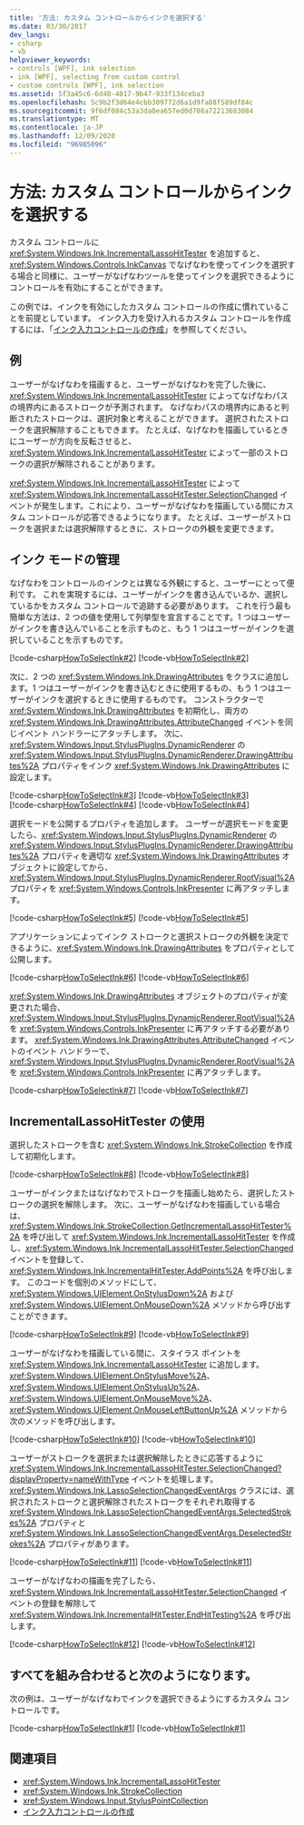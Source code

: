 ```yaml
---
title: '方法: カスタム コントロールからインクを選択する'
ms.date: 03/30/2017
dev_langs:
- csharp
- vb
helpviewer_keywords:
- controls [WPF], ink selection
- ink [WPF], selecting from custom control
- custom controls [WPF], ink selection
ms.assetid: 5f3a45c6-6d40-4017-9b47-933f134ceba3
ms.openlocfilehash: 5c9b2f3d64e4cbb309772d6a1d9fa88f589df84c
ms.sourcegitcommit: 9f6df084c53a3da0ea657ed0d708a72213683084
ms.translationtype: MT
ms.contentlocale: ja-JP
ms.lasthandoff: 12/09/2020
ms.locfileid: "96985096"
---
```

# <a name="how-to-select-ink-from-a-custom-control"></a>方法: カスタム コントロールからインクを選択する
カスタム コントロールに <xref:System.Windows.Ink.IncrementalLassoHitTester> を追加すると、<xref:System.Windows.Controls.InkCanvas> でなげなわを使ってインクを選択する場合と同様に、ユーザーがなげなわツールを使ってインクを選択できるようにコントロールを有効にすることができます。  
  
 この例では、インクを有効にしたカスタム コントロールの作成に慣れていることを前提としています。  インク入力を受け入れるカスタム コントロールを作成するには、「[インク入力コントロールの作成](creating-an-ink-input-control.md)」を参照してください。  
  
## <a name="example"></a>例  
 ユーザーがなげなわを描画すると、ユーザーがなげなわを完了した後に、<xref:System.Windows.Ink.IncrementalLassoHitTester> によってなげなわパスの境界内にあるストロークが予測されます。  なげなわパスの境界内にあると判断されたストロークは、選択対象と考えることができます。  選択されたストロークを選択解除することもできます。  たとえば、なげなわを描画しているときにユーザーが方向を反転させると、<xref:System.Windows.Ink.IncrementalLassoHitTester> によって一部のストロークの選択が解除されることがあります。  
  
 <xref:System.Windows.Ink.IncrementalLassoHitTester> によって <xref:System.Windows.Ink.IncrementalLassoHitTester.SelectionChanged> イベントが発生します。これにより、ユーザーがなげなわを描画している間にカスタム コントロールが応答できるようになります。  たとえば、ユーザーがストロークを選択または選択解除するときに、ストロークの外観を変更できます。  
  
## <a name="managing-the-ink-mode"></a>インク モードの管理  
 なげなわをコントロールのインクとは異なる外観にすると、ユーザーにとって便利です。 これを実現するには、ユーザーがインクを書き込んでいるか、選択しているかをカスタム コントロールで追跡する必要があります。 これを行う最も簡単な方法は、2 つの値を使用して列挙型を宣言することです。1 つはユーザーがインクを書き込んでいることを示すものと、もう 1 つはユーザーがインクを選択していることを示すものです。  
  
 [!code-csharp[HowToSelectInk#2](~/samples/snippets/csharp/VS_Snippets_Wpf/HowToSelectInk/CSharp/InkSelector.cs#2)]
 [!code-vb[HowToSelectInk#2](~/samples/snippets/visualbasic/VS_Snippets_Wpf/HowToSelectInk/VisualBasic/InkSelector.vb#2)]  
  
 次に、2 つの <xref:System.Windows.Ink.DrawingAttributes> をクラスに追加します。1 つはユーザーがインクを書き込むときに使用するもの、もう 1 つはユーザーがインクを選択するときに使用するものです。  コンストラクターで <xref:System.Windows.Ink.DrawingAttributes> を初期化し、両方の <xref:System.Windows.Ink.DrawingAttributes.AttributeChanged> イベントを同じイベント ハンドラーにアタッチします。 次に、<xref:System.Windows.Input.StylusPlugIns.DynamicRenderer> の <xref:System.Windows.Input.StylusPlugIns.DynamicRenderer.DrawingAttributes%2A> プロパティをインク <xref:System.Windows.Ink.DrawingAttributes> に設定します。  
  
 [!code-csharp[HowToSelectInk#3](~/samples/snippets/csharp/VS_Snippets_Wpf/HowToSelectInk/CSharp/InkSelector.cs#3)]
 [!code-vb[HowToSelectInk#3](~/samples/snippets/visualbasic/VS_Snippets_Wpf/HowToSelectInk/VisualBasic/InkSelector.vb#3)]  
[!code-csharp[HowToSelectInk#4](~/samples/snippets/csharp/VS_Snippets_Wpf/HowToSelectInk/CSharp/InkSelector.cs#4)]
[!code-vb[HowToSelectInk#4](~/samples/snippets/visualbasic/VS_Snippets_Wpf/HowToSelectInk/VisualBasic/InkSelector.vb#4)]  
  
 選択モードを公開するプロパティを追加します。 ユーザーが選択モードを変更したら、<xref:System.Windows.Input.StylusPlugIns.DynamicRenderer> の <xref:System.Windows.Input.StylusPlugIns.DynamicRenderer.DrawingAttributes%2A> プロパティを適切な <xref:System.Windows.Ink.DrawingAttributes> オブジェクトに設定してから、<xref:System.Windows.Input.StylusPlugIns.DynamicRenderer.RootVisual%2A> プロパティを <xref:System.Windows.Controls.InkPresenter> に再アタッチします。  
  
 [!code-csharp[HowToSelectInk#5](~/samples/snippets/csharp/VS_Snippets_Wpf/HowToSelectInk/CSharp/InkSelector.cs#5)]
 [!code-vb[HowToSelectInk#5](~/samples/snippets/visualbasic/VS_Snippets_Wpf/HowToSelectInk/VisualBasic/InkSelector.vb#5)]  
  
 アプリケーションによってインク ストロークと選択ストロークの外観を決定できるように、<xref:System.Windows.Ink.DrawingAttributes> をプロパティとして公開します。  
  
 [!code-csharp[HowToSelectInk#6](~/samples/snippets/csharp/VS_Snippets_Wpf/HowToSelectInk/CSharp/InkSelector.cs#6)]
 [!code-vb[HowToSelectInk#6](~/samples/snippets/visualbasic/VS_Snippets_Wpf/HowToSelectInk/VisualBasic/InkSelector.vb#6)]  
  
 <xref:System.Windows.Ink.DrawingAttributes> オブジェクトのプロパティが変更された場合、<xref:System.Windows.Input.StylusPlugIns.DynamicRenderer.RootVisual%2A> を <xref:System.Windows.Controls.InkPresenter> に再アタッチする必要があります。  <xref:System.Windows.Ink.DrawingAttributes.AttributeChanged> イベントのイベント ハンドラーで、<xref:System.Windows.Input.StylusPlugIns.DynamicRenderer.RootVisual%2A> を <xref:System.Windows.Controls.InkPresenter> に再アタッチします。  
  
 [!code-csharp[HowToSelectInk#7](~/samples/snippets/csharp/VS_Snippets_Wpf/HowToSelectInk/CSharp/InkSelector.cs#7)]
 [!code-vb[HowToSelectInk#7](~/samples/snippets/visualbasic/VS_Snippets_Wpf/HowToSelectInk/VisualBasic/InkSelector.vb#7)]  
  
## <a name="using-the-incrementallassohittester"></a>IncrementalLassoHitTester の使用  
 選択したストロークを含む <xref:System.Windows.Ink.StrokeCollection> を作成して初期化します。  
  
 [!code-csharp[HowToSelectInk#8](~/samples/snippets/csharp/VS_Snippets_Wpf/HowToSelectInk/CSharp/InkSelector.cs#8)]
 [!code-vb[HowToSelectInk#8](~/samples/snippets/visualbasic/VS_Snippets_Wpf/HowToSelectInk/VisualBasic/InkSelector.vb#8)]  
  
 ユーザーがインクまたはなげなわでストロークを描画し始めたら、選択したストロークの選択を解除します。 次に、ユーザーがなげなわを描画している場合は、<xref:System.Windows.Ink.StrokeCollection.GetIncrementalLassoHitTester%2A> を呼び出して <xref:System.Windows.Ink.IncrementalLassoHitTester> を作成し、<xref:System.Windows.Ink.IncrementalLassoHitTester.SelectionChanged> イベントを登録して、<xref:System.Windows.Ink.IncrementalHitTester.AddPoints%2A> を呼び出します。 このコードを個別のメソッドにして、<xref:System.Windows.UIElement.OnStylusDown%2A> および <xref:System.Windows.UIElement.OnMouseDown%2A> メソッドから呼び出すことができます。  
  
 [!code-csharp[HowToSelectInk#9](~/samples/snippets/csharp/VS_Snippets_Wpf/HowToSelectInk/CSharp/InkSelector.cs#9)]
 [!code-vb[HowToSelectInk#9](~/samples/snippets/visualbasic/VS_Snippets_Wpf/HowToSelectInk/VisualBasic/InkSelector.vb#9)]  
  
 ユーザーがなげなわを描画している間に、スタイラス ポイントを <xref:System.Windows.Ink.IncrementalLassoHitTester> に追加します。  <xref:System.Windows.UIElement.OnStylusMove%2A>、<xref:System.Windows.UIElement.OnStylusUp%2A>、<xref:System.Windows.UIElement.OnMouseMove%2A>、<xref:System.Windows.UIElement.OnMouseLeftButtonUp%2A> メソッドから次のメソッドを呼び出します。  
  
 [!code-csharp[HowToSelectInk#10](~/samples/snippets/csharp/VS_Snippets_Wpf/HowToSelectInk/CSharp/InkSelector.cs#10)]
 [!code-vb[HowToSelectInk#10](~/samples/snippets/visualbasic/VS_Snippets_Wpf/HowToSelectInk/VisualBasic/InkSelector.vb#10)]  
  
 ユーザーがストロークを選択または選択解除したときに応答するように <xref:System.Windows.Ink.IncrementalLassoHitTester.SelectionChanged?displayProperty=nameWithType> イベントを処理します。  <xref:System.Windows.Ink.LassoSelectionChangedEventArgs> クラスには、選択されたストロークと選択解除されたストロークをそれぞれ取得する <xref:System.Windows.Ink.LassoSelectionChangedEventArgs.SelectedStrokes%2A> プロパティと <xref:System.Windows.Ink.LassoSelectionChangedEventArgs.DeselectedStrokes%2A> プロパティがあります。  
  
 [!code-csharp[HowToSelectInk#11](~/samples/snippets/csharp/VS_Snippets_Wpf/HowToSelectInk/CSharp/InkSelector.cs#11)]
 [!code-vb[HowToSelectInk#11](~/samples/snippets/visualbasic/VS_Snippets_Wpf/HowToSelectInk/VisualBasic/InkSelector.vb#11)]  
  
 ユーザーがなげなわの描画を完了したら、<xref:System.Windows.Ink.IncrementalLassoHitTester.SelectionChanged> イベントの登録を解除して <xref:System.Windows.Ink.IncrementalHitTester.EndHitTesting%2A> を呼び出します。  
  
 [!code-csharp[HowToSelectInk#12](~/samples/snippets/csharp/VS_Snippets_Wpf/HowToSelectInk/CSharp/InkSelector.cs#12)]
 [!code-vb[HowToSelectInk#12](~/samples/snippets/visualbasic/VS_Snippets_Wpf/HowToSelectInk/VisualBasic/InkSelector.vb#12)]  
  
## <a name="putting-it-all-together"></a>すべてを組み合わせると次のようになります。  
 次の例は、ユーザーがなげなわでインクを選択できるようにするカスタム コントロールです。  
  
 [!code-csharp[HowToSelectInk#1](~/samples/snippets/csharp/VS_Snippets_Wpf/HowToSelectInk/CSharp/InkSelector.cs#1)]
 [!code-vb[HowToSelectInk#1](~/samples/snippets/visualbasic/VS_Snippets_Wpf/HowToSelectInk/VisualBasic/InkSelector.vb#1)]  
  
## <a name="see-also"></a>関連項目

- <xref:System.Windows.Ink.IncrementalLassoHitTester>
- <xref:System.Windows.Ink.StrokeCollection>
- <xref:System.Windows.Input.StylusPointCollection>
- [インク入力コントロールの作成](creating-an-ink-input-control.md)
